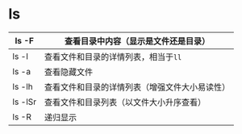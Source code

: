 # ls

| ls -F   | 查看⽬录中内容（显示是⽂件还是⽬录）           |
| ------- | ---------------------------------------------- |
| ls -l   | 查看⽂件和⽬录的详情列表，相当于`ll`           |
| ls -a   | 查看隐藏⽂件                                   |
| ls -lh  | 查看⽂件和⽬录的详情列表（增强⽂件⼤⼩易读性） |
| ls -lSr | 查看⽂件和⽬录列表（以⽂件⼤⼩升序查看）       |
| ls -R   | 递归显示                                       |
